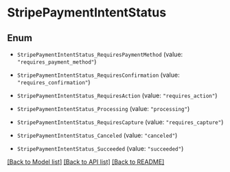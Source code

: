 # StripePaymentIntentStatus

## Enum


* `StripePaymentIntentStatus_RequiresPaymentMethod` (value: `"requires_payment_method"`)

* `StripePaymentIntentStatus_RequiresConfirmation` (value: `"requires_confirmation"`)

* `StripePaymentIntentStatus_RequiresAction` (value: `"requires_action"`)

* `StripePaymentIntentStatus_Processing` (value: `"processing"`)

* `StripePaymentIntentStatus_RequiresCapture` (value: `"requires_capture"`)

* `StripePaymentIntentStatus_Canceled` (value: `"canceled"`)

* `StripePaymentIntentStatus_Succeeded` (value: `"succeeded"`)


[[Back to Model list]](../README.md#documentation-for-models) [[Back to API list]](../README.md#documentation-for-api-endpoints) [[Back to README]](../README.md)


